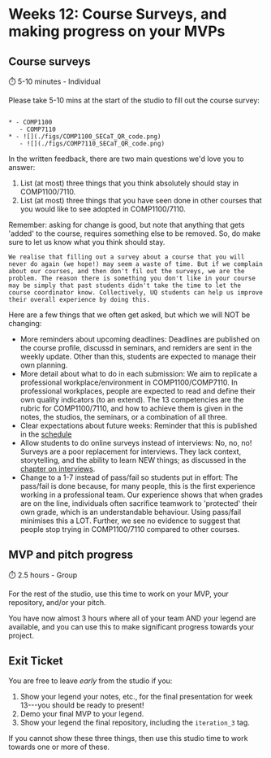 # Weeks 12: Course Surveys, and making progress on your MVPs

## Course surveys

⏱️ 5-10 minutes - Individual

Please take 5-10 mins at the start of the studio to fill out the course survey:


````{list-table}

* - COMP1100
   - COMP7110
* - ![](./figs/COMP1100_SECaT_QR_code.png)
   - ![](./figs/COMP7110_SECaT_QR_code.png)
````

In the written feedback, there are two main questions we'd love you to answer:

1. List (at most) three things that you think absolutely should stay in COMP1100/7110.
2. List (at most) three things that you have seen done in other courses that you would like to see adopted in COMP1100/7110.

Remember: asking for change is good, but note that anything that gets 'added' to the course, requires something else to be removed. So, do make sure to let us know what you think should stay.

```{note}
We realise that filling out a survey about a course that you will never do again (we hope!) may seem a waste of time. But if we complain about our courses, and then don't fil out the surveys, we are the problem. The reason there is something you don't like in your course may be simply that past students didn't take the time to let the course coordinator know. Collectively, UQ students can help us improve their overall experience by doing this.
```


Here are a few things that we often get asked, but which we will NOT be changing:
* More reminders about upcoming deadlines: Deadlines are published on the course profile, discussd in seminars, and remiders are sent in the weekly update. Other than this, students are expected to manage their own planning.
* More detail about what to do in each submission: We aim to replicate a professional workplace/environment in COMP1100/COMP7110. In professional workplaces, people are expected to read and define their own quality indicators (to an extend). The 13 competencies are the rubric for COMP1100/7110, and how to achieve them is given in the notes, the studios, the seminars, or a combination of all three.
* Clear expectations about future weeks: Reminder that this is published in the [schedule](https://comp1100.github.io/intro.html#schedule)
* Allow students to do online surveys instead of interviews: No, no, no! Surveys are a poor replacement for interviews. They lack context, storytelling, and the ability to learn NEW things; as discussed in the [chapter on interviews](sec:interviews).
* Change to a 1-7 instead of pass/fail so students put in effort: The pass/fail is done because, for many people, this is the first experience working in a professional team. Our experience shows that when grades are on the line, individuals often sacrifice teamwork to 'protected' their own grade, which is an understandable behaviour. Using pass/fail minimises this a LOT. Further, we see no evidence to suggest that people stop trying in COMP1100/7110 compared to other courses.

## MVP and pitch progress

⏱️ 2.5 hours - Group

For the rest of the studio, use this time to work on your MVP, your repository, and/or your pitch.

You have now almost 3 hours where all of your team AND your legend are available, and you can use this to make significant progress towards your project.

## Exit Ticket

You are free to leave *early* from the studio if you:

1. Show your legend your notes, etc., for the final presentation for week 13---you should be ready to present!
2. Demo your final MVP to your legend.
3. Show your legend the final repository, including the `iteration_3` tag.

If you cannot show these three things, then use this studio time to work towards one or more of these.
